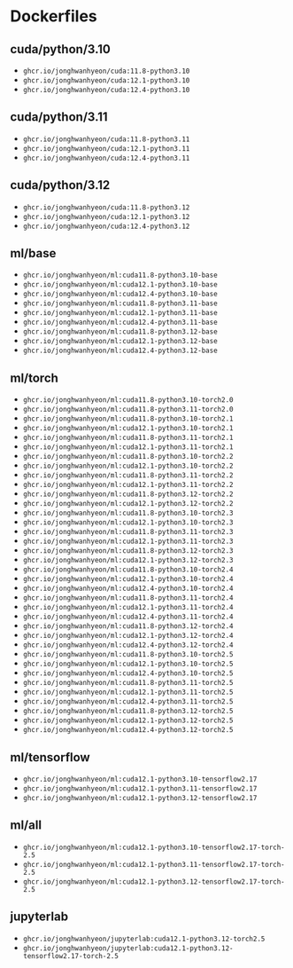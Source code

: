 # Dockerfiles
## cuda/python/3.10
- `ghcr.io/jonghwanhyeon/cuda:11.8-python3.10`
- `ghcr.io/jonghwanhyeon/cuda:12.1-python3.10`
- `ghcr.io/jonghwanhyeon/cuda:12.4-python3.10`

## cuda/python/3.11
- `ghcr.io/jonghwanhyeon/cuda:11.8-python3.11`
- `ghcr.io/jonghwanhyeon/cuda:12.1-python3.11`
- `ghcr.io/jonghwanhyeon/cuda:12.4-python3.11`

## cuda/python/3.12
- `ghcr.io/jonghwanhyeon/cuda:11.8-python3.12`
- `ghcr.io/jonghwanhyeon/cuda:12.1-python3.12`
- `ghcr.io/jonghwanhyeon/cuda:12.4-python3.12`

## ml/base
- `ghcr.io/jonghwanhyeon/ml:cuda11.8-python3.10-base`
- `ghcr.io/jonghwanhyeon/ml:cuda12.1-python3.10-base`
- `ghcr.io/jonghwanhyeon/ml:cuda12.4-python3.10-base`
- `ghcr.io/jonghwanhyeon/ml:cuda11.8-python3.11-base`
- `ghcr.io/jonghwanhyeon/ml:cuda12.1-python3.11-base`
- `ghcr.io/jonghwanhyeon/ml:cuda12.4-python3.11-base`
- `ghcr.io/jonghwanhyeon/ml:cuda11.8-python3.12-base`
- `ghcr.io/jonghwanhyeon/ml:cuda12.1-python3.12-base`
- `ghcr.io/jonghwanhyeon/ml:cuda12.4-python3.12-base`

## ml/torch
- `ghcr.io/jonghwanhyeon/ml:cuda11.8-python3.10-torch2.0`
- `ghcr.io/jonghwanhyeon/ml:cuda11.8-python3.11-torch2.0`
- `ghcr.io/jonghwanhyeon/ml:cuda11.8-python3.10-torch2.1`
- `ghcr.io/jonghwanhyeon/ml:cuda12.1-python3.10-torch2.1`
- `ghcr.io/jonghwanhyeon/ml:cuda11.8-python3.11-torch2.1`
- `ghcr.io/jonghwanhyeon/ml:cuda12.1-python3.11-torch2.1`
- `ghcr.io/jonghwanhyeon/ml:cuda11.8-python3.10-torch2.2`
- `ghcr.io/jonghwanhyeon/ml:cuda12.1-python3.10-torch2.2`
- `ghcr.io/jonghwanhyeon/ml:cuda11.8-python3.11-torch2.2`
- `ghcr.io/jonghwanhyeon/ml:cuda12.1-python3.11-torch2.2`
- `ghcr.io/jonghwanhyeon/ml:cuda11.8-python3.12-torch2.2`
- `ghcr.io/jonghwanhyeon/ml:cuda12.1-python3.12-torch2.2`
- `ghcr.io/jonghwanhyeon/ml:cuda11.8-python3.10-torch2.3`
- `ghcr.io/jonghwanhyeon/ml:cuda12.1-python3.10-torch2.3`
- `ghcr.io/jonghwanhyeon/ml:cuda11.8-python3.11-torch2.3`
- `ghcr.io/jonghwanhyeon/ml:cuda12.1-python3.11-torch2.3`
- `ghcr.io/jonghwanhyeon/ml:cuda11.8-python3.12-torch2.3`
- `ghcr.io/jonghwanhyeon/ml:cuda12.1-python3.12-torch2.3`
- `ghcr.io/jonghwanhyeon/ml:cuda11.8-python3.10-torch2.4`
- `ghcr.io/jonghwanhyeon/ml:cuda12.1-python3.10-torch2.4`
- `ghcr.io/jonghwanhyeon/ml:cuda12.4-python3.10-torch2.4`
- `ghcr.io/jonghwanhyeon/ml:cuda11.8-python3.11-torch2.4`
- `ghcr.io/jonghwanhyeon/ml:cuda12.1-python3.11-torch2.4`
- `ghcr.io/jonghwanhyeon/ml:cuda12.4-python3.11-torch2.4`
- `ghcr.io/jonghwanhyeon/ml:cuda11.8-python3.12-torch2.4`
- `ghcr.io/jonghwanhyeon/ml:cuda12.1-python3.12-torch2.4`
- `ghcr.io/jonghwanhyeon/ml:cuda12.4-python3.12-torch2.4`
- `ghcr.io/jonghwanhyeon/ml:cuda11.8-python3.10-torch2.5`
- `ghcr.io/jonghwanhyeon/ml:cuda12.1-python3.10-torch2.5`
- `ghcr.io/jonghwanhyeon/ml:cuda12.4-python3.10-torch2.5`
- `ghcr.io/jonghwanhyeon/ml:cuda11.8-python3.11-torch2.5`
- `ghcr.io/jonghwanhyeon/ml:cuda12.1-python3.11-torch2.5`
- `ghcr.io/jonghwanhyeon/ml:cuda12.4-python3.11-torch2.5`
- `ghcr.io/jonghwanhyeon/ml:cuda11.8-python3.12-torch2.5`
- `ghcr.io/jonghwanhyeon/ml:cuda12.1-python3.12-torch2.5`
- `ghcr.io/jonghwanhyeon/ml:cuda12.4-python3.12-torch2.5`

## ml/tensorflow
- `ghcr.io/jonghwanhyeon/ml:cuda12.1-python3.10-tensorflow2.17`
- `ghcr.io/jonghwanhyeon/ml:cuda12.1-python3.11-tensorflow2.17`
- `ghcr.io/jonghwanhyeon/ml:cuda12.1-python3.12-tensorflow2.17`

## ml/all
- `ghcr.io/jonghwanhyeon/ml:cuda12.1-python3.10-tensorflow2.17-torch-2.5`
- `ghcr.io/jonghwanhyeon/ml:cuda12.1-python3.11-tensorflow2.17-torch-2.5`
- `ghcr.io/jonghwanhyeon/ml:cuda12.1-python3.12-tensorflow2.17-torch-2.5`

## jupyterlab
- `ghcr.io/jonghwanhyeon/jupyterlab:cuda12.1-python3.12-torch2.5`
- `ghcr.io/jonghwanhyeon/jupyterlab:cuda12.1-python3.12-tensorflow2.17-torch-2.5`


